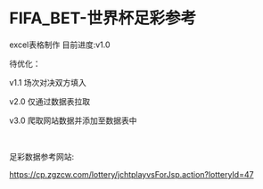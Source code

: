 # FIFA_BET-世界杯足彩参考


excel表格制作
目前进度:v1.0

待优化：

v1.1 场次对决双方填入

v2.0 仅通过数据表拉取

v3.0 爬取网站数据并添加至数据表中

<br />



足彩数据参考网站:

https://cp.zgzcw.com/lottery/jchtplayvsForJsp.action?lotteryId=47

